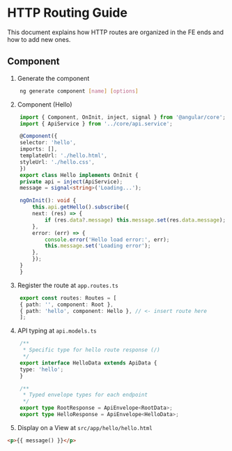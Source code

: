 # HTTP Routing Guide

This document explains how HTTP routes are organized in the FE ends and how to add new ones.

## Component

1. Generate the component
```bash
    ng generate component [name] [options]
```

2. Component (Hello)
```ts
    import { Component, OnInit, inject, signal } from '@angular/core';
    import { ApiService } from '../core/api.service';

    @Component({
    selector: 'hello',
    imports: [],
    templateUrl: './hello.html',
    styleUrl: './hello.css',
    })
    export class Hello implements OnInit {
    private api = inject(ApiService);
    message = signal<string>('Loading...');

    ngOnInit(): void {
        this.api.getHello().subscribe({
        next: (res) => {
            if (res.data?.message) this.message.set(res.data.message);
        },
        error: (err) => {
            console.error('Hello load error:', err);
            this.message.set('Loading error');
        },
        });
    }
    }
```

3. Register the route at `app.routes.ts`
```ts
    export const routes: Routes = [
    { path: '', component: Root },
    { path: 'hello', component: Hello }, // <- insert route here
    ];
```

4. API typing at `api.models.ts`
```ts
    /**
     * Specific type for hello route response (/)
     */
    export interface HelloData extends ApiData {
    type: 'hello';
    }
```

```ts
    /**
     * Typed envelope types for each endpoint
     */
    export type RootResponse = ApiEnvelope<RootData>;
    export type HelloResponse = ApiEnvelope<HelloData>; 
```

5. Display on a View at `src/app/hello/hello.html`
```html
<p>{{ message() }}</p>
```